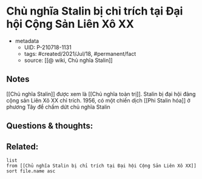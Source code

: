 ---
---

# Chủ nghĩa Stalin bị chỉ trích tại Đại hội Cộng Sản Liên Xô XX

- metadata
	- UID: P-210718-1131
	- tags: #created/2021/Jul/18, #permanent/fact 
	- source: [[@ wiki, Chủ nghĩa Stalin]]

## Notes
[[Chủ nghĩa Stalin]] được xem là [[Chủ nghĩa toàn trị]]. Stalin bị đại hội đảng cộng sản Liên Xô XX chỉ trích. 1956, có một chiến dịch [[Phi Stalin hóa]] ở phương Tây để chấm dứt chủ nghĩa Stalin

## Questions & thoughts:

## Related:
```dataview
list
from [[Chủ nghĩa Stalin bị chỉ trích tại Đại hội Cộng Sản Liên Xô XX]]
sort file.name asc
```
